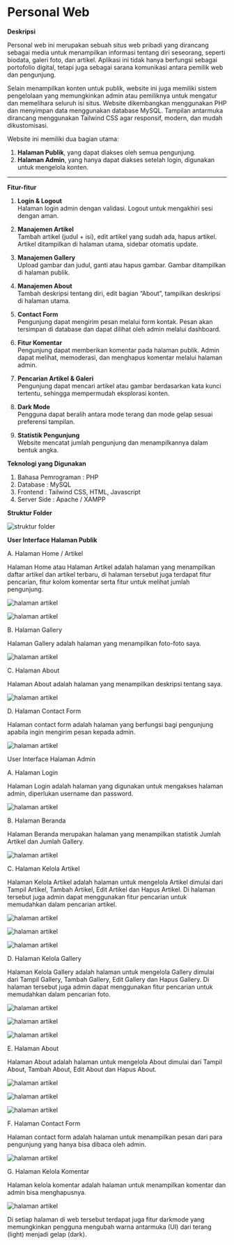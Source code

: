 # Personal Web

**Deskripsi**

Personal web ini merupakan sebuah situs web pribadi yang dirancang sebagai media untuk menampilkan informasi tentang diri seseorang, seperti biodata, galeri foto, dan artikel. Aplikasi ini tidak hanya berfungsi sebagai portofolio digital, tetapi juga sebagai sarana komunikasi antara pemilik web dan pengunjung.

Selain menampilkan konten untuk publik, website ini juga memiliki sistem pengelolaan yang memungkinkan admin atau pemiliknya untuk mengatur dan memelihara seluruh isi situs. Website dikembangkan menggunakan PHP dan menyimpan data menggunakan database MySQL. Tampilan antarmuka dirancang menggunakan Tailwind CSS agar responsif, modern, dan mudah dikustomisasi.

Website ini memiliki dua bagian utama:
1. **Halaman Publik**, yang dapat diakses oleh semua pengunjung.
2. **Halaman Admin**, yang hanya dapat diakses setelah login, digunakan untuk mengelola konten.

---

**Fitur-fitur**

1. **Login & Logout**  
   Halaman login admin dengan validasi. Logout untuk mengakhiri sesi dengan aman.

2. **Manajemen Artikel**  
   Tambah artikel (judul + isi), edit artikel yang sudah ada, hapus artikel. Artikel ditampilkan di halaman utama, sidebar otomatis update.

3. **Manajemen Gallery**  
   Upload gambar dan judul, ganti atau hapus gambar. Gambar ditampilkan di halaman publik.

4. **Manajemen About**  
   Tambah deskripsi tentang diri, edit bagian “About”, tampilkan deskripsi di halaman utama.

5. **Contact Form**  
   Pengunjung dapat mengirim pesan melalui form kontak. Pesan akan tersimpan di database dan dapat dilihat oleh admin melalui dashboard.

6. **Fitur Komentar**  
   Pengunjung dapat memberikan komentar pada halaman publik. Admin dapat melihat, memoderasi, dan menghapus komentar melalui halaman admin.

7. **Pencarian Artikel & Galeri**  
   Pengunjung dapat mencari artikel atau gambar berdasarkan kata kunci tertentu, sehingga mempermudah eksplorasi konten.

8. **Dark Mode**  
   Pengguna dapat beralih antara mode terang dan mode gelap sesuai preferensi tampilan.

9. **Statistik Pengunjung**  
   Website mencatat jumlah pengunjung dan menampilkannya dalam bentuk angka.
   


**Teknologi yang Digunakan**

1. Bahasa Pemrograman : PHP
2. Database : MySQL
3. Frontend : Tailwind CSS, HTML, Javascript
4. Server Side : Apache / XAMPP

**Struktur Folder**

![struktur folder](img/457737164-0717420f-1eba-4070-bf7e-5dfcb35055de.png)


**User Interface Halaman Publik**

A. Halaman Home / Artikel

Halaman Home atau Halaman Artikel adalah halaman yang menampilkan daftar artikel dan artikel terbaru, di halaman tersebut juga terdapat fitur pencarian, fitur kolom komentar serta fitur untuk melihat jumlah pengunjung.

![halaman artikel](img/ss-dp-1.png)

![halaman artikel](img/ss-dp-2.png)

B. Halaman Gallery

Halaman Gallery adalah halaman yang menampilkan foto-foto saya.

![halaman artikel](img/ss-dp-3.png)

C. Halaman About

Halaman About adalah halaman yang menampilkan deskripsi tentang saya.

![halaman artikel](img/ss-dp-4.png)

D. Halaman Contact Form

Halaman contact form adalah halaman yang berfungsi bagi pengunjung apabila ingin mengirim pesan kepada admin.

![halaman artikel](img/ss-dp-5.png)

User Interface Halaman Admin

A. Halaman Login

Halaman Login adalah halaman yang digunakan untuk mengakses halaman admin, diperlukan username dan password.

![halaman artikel](img/ss-dp-6.png)

B. Halaman Beranda

Halaman Beranda merupakan halaman yang menampilkan statistik Jumlah Artikel dan Jumlah Gallery.

![halaman artikel](img/ss-dp-7.png)

C. Halaman Kelola Artikel

Halaman Kelola Artikel adalah halaman untuk mengelola Artikel dimulai dari Tampil Artikel, Tambah Artikel, Edit Artikel dan Hapus Artikel. Di halaman tersebut juga admin dapat menggunakan fitur pencarian untuk memudahkan dalam pencarian artikel.

![halaman artikel](img/ss-dp-8.png)

![halaman artikel](img/ss-dp-9.png)

![halaman artikel](img/ss-dp-10.png)

D. Halaman Kelola Gallery

Halaman Kelola Gallery adalah halaman untuk mengelola Gallery dimulai dari Tampil Gallery, Tambah Gallery, Edit Gallery dan Hapus Gallery. Di halaman tersebut juga admin dapat menggunakan fitur pencarian untuk memudahkan dalam pencarian foto.

![halaman artikel](img/ss-dp-11.png)

![halaman artikel](img/ss-dp-12.png)

![halaman artikel](img/ss-dp-13.png)

E. Halaman About

Halaman About adalah halaman untuk mengelola About dimulai dari Tampil About, Tambah About, Edit About dan Hapus About.

![halaman artikel](img/ss-dp-14.png)

![halaman artikel](img/ss-dp-16.png)

![halaman artikel](img/ss-dp-17.png)

F. Halaman Contact Form

Halaman contact form adalah halaman untuk menampilkan pesan dari para pengunjung yang hanya bisa dibaca oleh admin.

![halaman artikel](img/ss-dp-18.png)

G. Halaman Kelola Komentar

Halaman kelola komentar adalah halaman untuk menampilkan komentar dan admin bisa menghapusnya.

![halaman artikel](img/ss-dp-19.png)

Di setiap halaman di web tersebut terdapat juga fitur darkmode yang memungkinkan pengguna mengubah warna antarmuka (UI) dari terang (light) menjadi gelap (dark).
